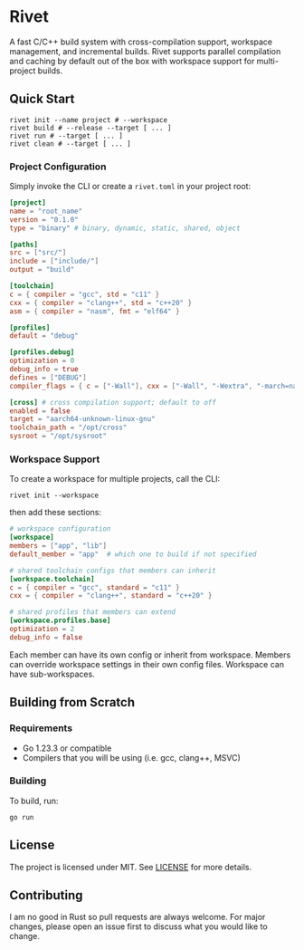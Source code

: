 # Rivet

A fast C/C++ build system with cross-compilation support, workspace management, and incremental builds. 
Rivet supports parallel compilation and caching by default out of the box with workspace support 
for multi-project builds.

## Quick Start

```shell
rivet init --name project # --workspace
rivet build # --release --target [ ... ]
rivet run # --target [ ... ]
rivet clean # --target [ ... ]
```

### Project Configuration

Simply invoke the CLI or create a `rivet.toml` in your project root:

```toml
[project]
name = "root_name"
version = "0.1.0"
type = "binary" # binary, dynamic, static, shared, object

[paths]
src = ["src/"]
include = ["include/"]
output = "build"

[toolchain]
c = { compiler = "gcc", std = "c11" }
cxx = { compiler = "clang++", std = "c++20" }
asm = { compiler = "nasm", fmt = "elf64" }

[profiles]
default = "debug"

[profiles.debug]
optimization = 0
debug_info = true
defines = ["DEBUG"]
compiler_flags = { c = ["-Wall"], cxx = ["-Wall", "-Wextra", "-march=native"], asm = [] }

[cross] # cross compilation support; default to off
enabled = false
target = "aarch64-unknown-linux-gnu"
toolchain_path = "/opt/cross"
sysroot = "/opt/sysroot"
```

### Workspace Support

To create a workspace for multiple projects, call the CLI:

```shell
rivet init --workspace
```

then add these sections:

```toml
# workspace configuration
[workspace]
members = ["app", "lib"]
default_member = "app"  # which one to build if not specified

# shared toolchain configs that members can inherit
[workspace.toolchain]
c = { compiler = "gcc", standard = "c11" }
cxx = { compiler = "clang++", standard = "c++20" }

# shared profiles that members can extend
[workspace.profiles.base]
optimization = 2
debug_info = false
```

Each member can have its own config or inherit from workspace. Members can override workspace 
settings in their own config files. Workspace can have sub-workspaces.

## Building from Scratch

### Requirements

- Go 1.23.3 or compatible
- Compilers that you will be using (i.e. gcc, clang++, MSVC)

### Building

To build, run:
```shell
go run
```

## License

The project is licensed under MIT. See [LICENSE](LICENSE) for more details.

## Contributing

I am no good in Rust so pull requests are always welcome. For major changes, please open an issue first to discuss 
what you would like to change.